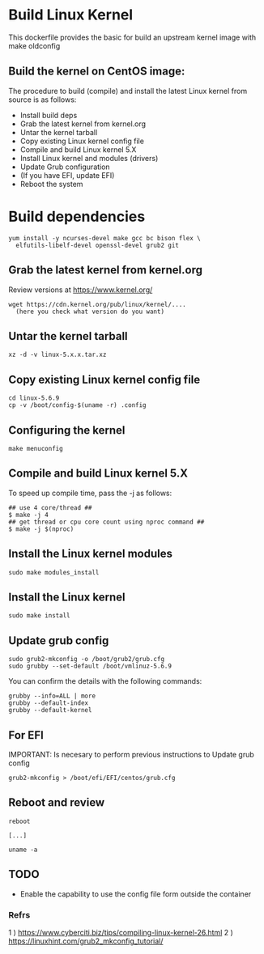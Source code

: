 # Build Linux Kernel

This dockerfile provides the basic for build an upstream kernel image with make oldconfig


## Build the kernel on CentOS image:

The procedure to build (compile) and install the latest Linux kernel from source is as follows:

  * Install build deps
  * Grab the latest kernel from kernel.org
  * Untar the kernel tarball
  * Copy existing Linux kernel config file
  * Compile and build Linux kernel 5.X
  * Install Linux kernel and modules (drivers)
  * Update Grub configuration
  * (If you have EFI, update EFI)
  * Reboot the system

# Build dependencies

```
yum install -y ncurses-devel make gcc bc bison flex \
  elfutils-libelf-devel openssl-devel grub2 git
```

## Grab the latest kernel from kernel.org

Review versions at https://www.kernel.org/

```
wget https://cdn.kernel.org/pub/linux/kernel/.... 
  (here you check what version do you want)
```

## Untar the kernel tarball

```
xz -d -v linux-5.x.x.tar.xz
```

## Copy existing Linux kernel config file

```
cd linux-5.6.9
cp -v /boot/config-$(uname -r) .config
```

## Configuring the kernel

```
make menuconfig
```

## Compile and build Linux kernel 5.X

To speed up compile time, pass the -j as follows:
 
```
## use 4 core/thread ##
$ make -j 4
## get thread or cpu core count using nproc command ##
$ make -j $(nproc)

```

## Install the Linux kernel modules

```
sudo make modules_install 
```

## Install the Linux kernel

```
sudo make install 
```

## Update grub config

```
sudo grub2-mkconfig -o /boot/grub2/grub.cfg
sudo grubby --set-default /boot/vmlinuz-5.6.9
```

You can confirm the details with the following commands:
```
grubby --info=ALL | more
grubby --default-index
grubby --default-kernel
```

## For EFI
IMPORTANT: Is necesary to perform previous instructions to Update grub config

```
grub2-mkconfig > /boot/efi/EFI/centos/grub.cfg
```

## Reboot and review

```
reboot

[...]

uname -a
```

## TODO

* Enable the capability to use the config file form outside the container

### Refrs

1 ) https://www.cyberciti.biz/tips/compiling-linux-kernel-26.html
2 ) https://linuxhint.com/grub2_mkconfig_tutorial/
